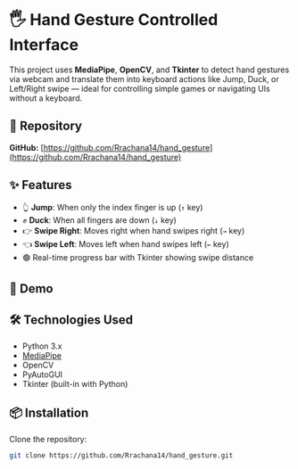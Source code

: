 # 🖐️ Hand Gesture Controlled Interface

This project uses **MediaPipe**, **OpenCV**, and **Tkinter** to detect hand gestures via webcam and translate them into keyboard actions like Jump, Duck, or Left/Right swipe — ideal for controlling simple games or navigating UIs without a keyboard.

## 🔗 Repository
**GitHub:** [https://github.com/Rrachana14/hand_gesture](https://github.com/Rrachana14/hand_gesture)

## ✨ Features

- 👆 **Jump**: When only the index finger is up (`↑` key)
- ✊ **Duck**: When all fingers are down (`↓` key)
- 👉 **Swipe Right**: Moves right when hand swipes right (`→` key)
- 👈 **Swipe Left**: Moves left when hand swipes left (`←` key)
- 🟢 Real-time progress bar with Tkinter showing swipe distance

## 📸 Demo

## 🛠 Technologies Used

- Python 3.x
- [MediaPipe](https://google.github.io/mediapipe/)
- OpenCV
- PyAutoGUI
- Tkinter (built-in with Python)

## 📦 Installation

Clone the repository:

```bash
git clone https://github.com/Rrachana14/hand_gesture.git

